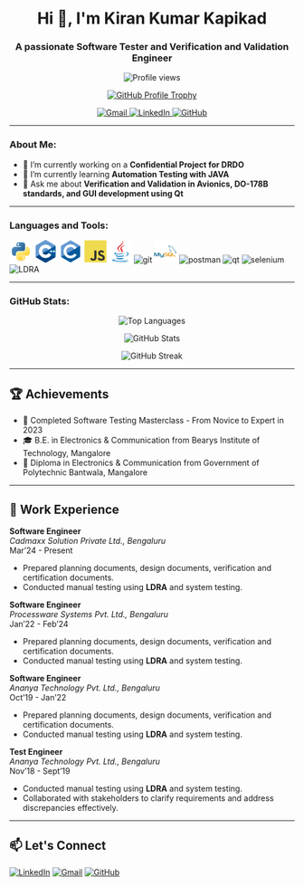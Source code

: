 
<h1 align="center">Hi 👋, I'm Kiran Kumar Kapikad</h1>
<h3 align="center">A passionate Software Tester and Verification and Validation Engineer</h3>

<p align="center">
  <img src="https://komarev.com/ghpvc/?username=kiran-kapikad&label=Profile%20views&color=0e75b6&style=flat" alt="Profile views" />
</p>

<p align="center">
  <a href="https://github.com/ryo-ma/github-profile-trophy">
    <img src="https://github-profile-trophy.vercel.app/?username=kiran-kapikad" alt="GitHub Profile Trophy" />
  </a>
</p>

<p align="center">
  <a href="mailto:kirankumark4894@gmail.com">
    <img src="https://img.shields.io/badge/Gmail-D14836?style=for-the-badge&logo=gmail&logoColor=white" alt="Gmail" />
  </a>
  <a href="https://www.linkedin.com/in/kiran-kumar-kapikad/" target="_blank">
    <img src="https://img.shields.io/badge/LinkedIn-0077B5?style=for-the-badge&logo=linkedin&logoColor=white" alt="LinkedIn" />
  </a>
  <a href="https://github.com/Kiran-Kapikad" target="_blank">
    <img src="https://img.shields.io/badge/GitHub-100000?style=for-the-badge&logo=github&logoColor=white" alt="GitHub" />
  </a>
</p>

---

<h3 align="left">About Me:</h3>

- 🔭 I’m currently working on a **Confidential Project for DRDO**
- 🌱 I’m currently learning **Automation Testing with JAVA**
- 💬 Ask me about **Verification and Validation in Avionics, DO-178B standards, and GUI development using Qt**

---

<h3 align="left">Languages and Tools:</h3>

<p align="left">
  <img src="https://raw.githubusercontent.com/devicons/devicon/master/icons/python/python-original.svg" alt="Python" width="40" height="40"/>
  <img src="https://raw.githubusercontent.com/devicons/devicon/master/icons/cplusplus/cplusplus-original.svg" alt="C++" width="40" height="40"/>
  <img src="https://raw.githubusercontent.com/devicons/devicon/master/icons/c/c-original.svg" alt="C" width="40" height="40"/>
  <img src="https://raw.githubusercontent.com/devicons/devicon/master/icons/javascript/javascript-original.svg" alt="JavaScript" width="40" height="40"/>
  <img src="https://raw.githubusercontent.com/devicons/devicon/master/icons/java/java-original.svg" alt="Java" width="40" height="40"/>
  <img src="https://www.vectorlogo.zone/logos/git-scm/git-scm-icon.svg" alt="git" width="40" height="40"/>
  <img src="https://raw.githubusercontent.com/devicons/devicon/master/icons/mysql/mysql-original-wordmark.svg" alt="mysql" width="40" height="40"/>
  <img src="https://www.vectorlogo.zone/logos/getpostman/getpostman-icon.svg" alt="postman" width="40" height="40"/>
  <img src="https://upload.wikimedia.org/wikipedia/commons/0/0b/Qt_logo_2016.svg" alt="qt" width="40" height="40"/>
  <img src="https://raw.githubusercontent.com/detain/svg-logos/780f25886640cef088af994181646db2f6b1a3f8/svg/selenium-logo.svg" alt="selenium" width="40" height="40"/>
  <!-- Replace with actual LDRA logo once available -->
  <img src="https://ldra.com/path/to/ldra-logo.png" alt="LDRA" width="40" height="40"/>
</p>

---

<h3 align="left">GitHub Stats:</h3>

<p align="center">
  <img src="https://github-readme-stats.vercel.app/api/top-langs/?username=kiran-kapikad&layout=compact&langs_count=10&hide_border=true&theme=radical" alt="Top Languages" />
</p>

<p align="center">
  <img src="https://github-readme-stats.vercel.app/api?username=kiran-kapikad&show_icons=true&line_height=27&count_private=true&hide_border=true&theme=radical" alt="GitHub Stats" />
</p>

<p align="center">
  <img src="https://github-readme-streak-stats.herokuapp.com/?user=kiran-kapikad&hide_border=true&theme=radical" alt="GitHub Streak" />
</p>

---

## 🏆 Achievements

- 🥇 Completed Software Testing Masterclass - From Novice to Expert in 2023
- 🎓 B.E. in Electronics & Communication from Bearys Institute of Technology, Mangalore
- 🥈 Diploma in Electronics & Communication from Government of Polytechnic Bantwala, Mangalore

---

## 💼 Work Experience

**Software Engineer**  
*Cadmaxx Solution Private Ltd., Bengaluru*  
Mar’24 - Present  
- Prepared planning documents, design documents, verification and certification documents.
- Conducted manual testing using **LDRA** and system testing.

**Software Engineer**  
*Processware Systems Pvt. Ltd., Bengaluru*  
Jan’22 - Feb’24  
- Prepared planning documents, design documents, verification and certification documents.
- Conducted manual testing using **LDRA** and system testing.

**Software Engineer**  
*Ananya Technology Pvt. Ltd., Bengaluru*  
Oct’19 - Jan’22  
- Prepared planning documents, design documents, verification and certification documents.
- Conducted manual testing using **LDRA** and system testing.

**Test Engineer**  
*Ananya Technology Pvt. Ltd., Bengaluru*  
Nov’18 - Sept’19  
- Conducted manual testing using **LDRA** and system testing.
- Collaborated with stakeholders to clarify requirements and address discrepancies effectively.

---

## 📫 Let's Connect

[![LinkedIn](https://img.shields.io/badge/LinkedIn-0077B5?style=for-the-badge&logo=linkedin&logoColor=white)](https://www.linkedin.com/in/kiran-kumar-kapikad/)
[![Gmail](https://img.shields.io/badge/Gmail-D14836?style=for-the-badge&logo=gmail&logoColor=white)](mailto:kirankumark4894@gmail.com)
[![GitHub](https://img.shields.io/badge/GitHub-100000?style=for-the-badge&logo=github&logoColor=white)](https://github.com/Kiran-Kapikad)
